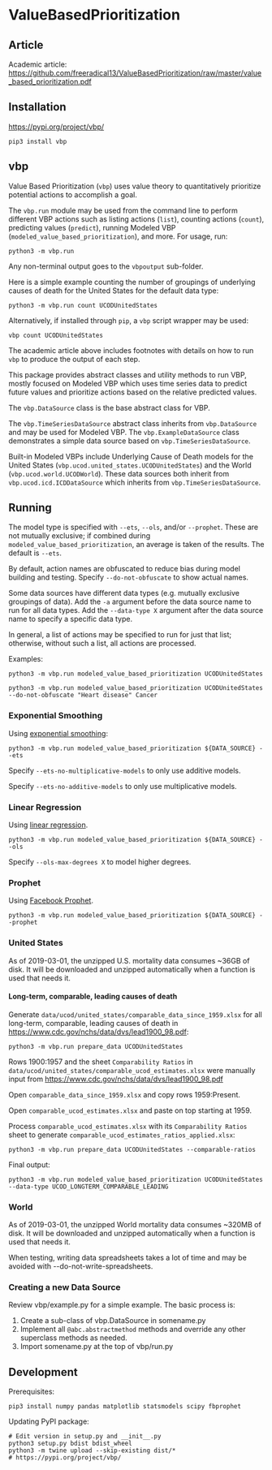 # ValueBasedPrioritization

## Article

Academic article: https://github.com/freeradical13/ValueBasedPrioritization/raw/master/value_based_prioritization.pdf

## Installation

https://pypi.org/project/vbp/

    pip3 install vbp

## vbp

Value Based Prioritization (`vbp`) uses value theory to quantitatively
prioritize potential actions to accomplish a goal.

The `vbp.run` module may be used from the command line to perform
different VBP actions such as listing actions (`list`), counting
actions (`count`), predicting values (`predict`), running Modeled VBP
(`modeled_value_based_prioritization`), and more. For usage, run:

    python3 -m vbp.run

Any non-terminal output goes to the `vbpoutput` sub-folder.

Here is a simple example counting the number of groupings of
underlying causes of death for the United States for the default data
type:

    python3 -m vbp.run count UCODUnitedStates

Alternatively, if installed through `pip`, a `vbp` script wrapper may
be used:

    vbp count UCODUnitedStates

The academic article above includes footnotes with details on how to
run `vbp` to produce the output of each step.

This package provides abstract classes and utility methods to run
VBP, mostly focused on Modeled VBP which uses time series data to
predict future values and prioritize actions based on the relative
predicted values.

The `vbp.DataSource` class is the base abstract class for VBP.

The `vbp.TimeSeriesDataSource` abstract class inherits from
`vbp.DataSource` and may be used for Modeled VBP. The
`vbp.ExampleDataSource` class demonstrates a simple data source based
on `vbp.TimeSeriesDataSource`.

Built-in Modeled VBPs include Underlying Cause of Death models for
the United States (`vbp.ucod.united_states.UCODUnitedStates`) and the
World (`vbp.ucod.world.UCODWorld`). These
data sources both inherit from `vbp.ucod.icd.ICDDataSource` which
inherits from `vbp.TimeSeriesDataSource`.

## Running

The model type is specified with `--ets`, `--ols`, and/or `--prophet`.
These are not mutually exclusive; if combined during
`modeled_value_based_prioritization`, an average is taken of the
results. The default is `--ets`.

By default, action names are obfuscated to reduce bias during model
building and testing. Specify `--do-not-obfuscate` to show actual names.

Some data sources have different data types (e.g. mutually exclusive
groupings of data). Add the `-a` argument before the data source
name to run for all data types. Add the `--data-type X` argument after
the data source name to specify a specific data type.

In general, a list of actions may be specified to run for just that
list; otherwise, without such a list, all actions are processed.

Examples:

    python3 -m vbp.run modeled_value_based_prioritization UCODUnitedStates

    python3 -m vbp.run modeled_value_based_prioritization UCODUnitedStates --do-not-obfuscate "Heart disease" Cancer

### Exponential Smoothing

Using [exponential smoothing](https://otexts.com/fpp2/expsmooth.html):

    python3 -m vbp.run modeled_value_based_prioritization ${DATA_SOURCE} --ets

Specify `--ets-no-multiplicative-models` to only use additive models.

Specify `--ets-no-additive-models` to only use multiplicative models.

### Linear Regression

Using [linear regression](https://otexts.com/fpp2/regression.html).

    python3 -m vbp.run modeled_value_based_prioritization ${DATA_SOURCE} --ols

Specify `--ols-max-degrees X` to model higher degrees.

### Prophet

Using [Facebook Prophet](https://facebook.github.io/prophet/).

    python3 -m vbp.run modeled_value_based_prioritization ${DATA_SOURCE} --prophet

### United States

As of 2019-03-01, the unzipped U.S. mortality data consumes ~36GB of
disk. It will be downloaded and unzipped automatically when a function
is used that needs it.

#### Long-term, comparable, leading causes of death

Generate `data/ucod/united_states/comparable_data_since_1959.xlsx` for
all long-term, comparable, leading causes of death in
https://www.cdc.gov/nchs/data/dvs/lead1900_98.pdf:

    python3 -m vbp.run prepare_data UCODUnitedStates

Rows 1900:1957 and the sheet `Comparability Ratios` in
`data/ucod/united_states/comparable_ucod_estimates.xlsx` were manually
input from https://www.cdc.gov/nchs/data/dvs/lead1900_98.pdf

Open `comparable_data_since_1959.xlsx` and copy rows 1959:Present.

Open `comparable_ucod_estimates.xlsx` and paste on top starting
at 1959.

Process `comparable_ucod_estimates.xlsx` with its
`Comparability Ratios` sheet to generate
`comparable_ucod_estimates_ratios_applied.xlsx`:

    python3 -m vbp.run prepare_data UCODUnitedStates --comparable-ratios

Final output:

    python3 -m vbp.run modeled_value_based_prioritization UCODUnitedStates --data-type UCOD_LONGTERM_COMPARABLE_LEADING

### World

As of 2019-03-01, the unzipped World mortality data consumes ~320MB of
disk. It will be downloaded and unzipped automatically when a function
is used that needs it.

When testing, writing data spreadsheets takes a lot of time and may
be avoided with --do-not-write-spreadsheets.

### Creating a new Data Source

Review vbp/example.py for a simple example. The basic process is:

1. Create a sub-class of vbp.DataSource in somename.py
1. Implement all `@abc.abstractmethod` methods and override any
   other superclass methods as needed.
1. Import somename.py at the top of vbp/run.py

## Development

Prerequisites:

    pip3 install numpy pandas matplotlib statsmodels scipy fbprophet

Updating PyPI package:

    # Edit version in setup.py and __init__.py
    python3 setup.py bdist bdist_wheel
    python3 -m twine upload --skip-existing dist/*
    # https://pypi.org/project/vbp/
